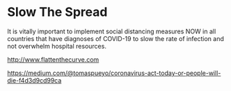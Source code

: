 # Slow The Spread

It is vitally important to implement social distancing measures NOW in all countries that have diagnoses of COVID-19 to slow the rate of infection and not overwhelm hospital resources.

http://www.flattenthecurve.com

https://medium.com/@tomaspueyo/coronavirus-act-today-or-people-will-die-f4d3d9cd99ca


